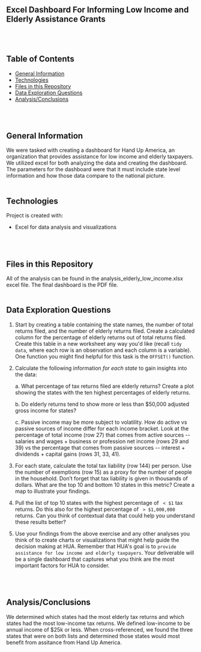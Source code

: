 ## Excel Dashboard For Informing Low Income and Elderly Assistance Grants
<br>
<br>

## Table of Contents
* [General Information](#general-information)
* [Technologies](#technologies)
* [Files in this Repository](#files)
* [Data Exploration Questions](#data)
* [Analysis/Conclusions](#analysis)
<br>
<br>

## <a name="general-information"></a>General Information
We were tasked with creating a dashboard for Hand Up America, an organization that provides assistance for low income and elderly taxpayers.  We utilized excel for both analyzing the data and creating the dashboard.  The parameters for the dashboard were that it must include state level information and how those data compare to the national picture. 
<br>
<br>

## <a name="technologies"></a>Technologies
Project is created with:
* Excel for data analysis and visualizations
<br>
<br>

## <a name="files"></a>Files in this Repository
All of the analysis can be found in the analysis_elderly_low_income.xlsx excel file.
The final dashboard is the PDF file.
<br>
<br>

## <a name="data"></a>Data Exploration Questions

1. Start by creating a table containing the state names, the number of total returns filed, and the number of elderly returns filed. Create a calculated column for the percentage of elderly returns out of total returns filed. Create this table in a new worksheet any way you'd like (recall `tidy data`, where each row is an observation and each column is a variable). One function you might find helpful for this task is the `OFFSET()` function.

2. Calculate the following information _*for each state*_ to gain insights into the data:  

    a. What percentage of tax returns filed are elderly returns? Create a plot showing the states with the ten highest percentages of elderly returns.


    b. Do elderly returns tend to show more or less than $50,000 adjusted gross income for states?

    c. Passive income may be more subject to volatility. How do active vs passive sources of income differ for each income bracket. Look at the percentage of total income (row 27) that comes from active sources -- salaries and wages + business or profession net income (rows 29 and 39) vs the percentage that comes from passive sources -- interest + dividends + capital gains (rows 31, 33, 41).  


3. For each state, calculate the total tax liability (row 144) per person. Use the number of exemptions (row 15) as a proxy for the number of people in the household. Don’t forget that tax liability is given in thousands of dollars. What are the top 10 and bottom 10 states in this metric? Create a map to illustrate your findings.

4. Pull the list of top 10 states with the highest percentage of ` < $1` tax returns. Do this also for the highest percentage of ` > $1,000,000` returns. Can you think of contextual data that could help you understand these results better?

5. Use your findings from the above exercise and any other analyses you think of to create charts or visualizations that might help guide the decision making at HUA. Remember that HUA's goal is to `provide assistance for low income and elderly taxpayers`. Your deliverable will be a single dashboard that captures what you think are the most important factors for HUA to consider.
<br>
<br>

## <a name="analysis"></a>Analysis/Conclusions
We determined which states had the most elderly tax returns and which states had the most low-income tax returns.  We defined low-income to be annual income of $25k or less.  When cross-referenced, we found the three states that were on both lists and determined those states would most benefit from assitance from Hand Up America.

